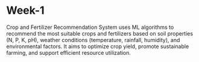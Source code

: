 # Week-1
Crop and Fertilizer Recommendation System uses ML algorithms to recommend the most suitable crops and fertilizers based on soil properties (N, P, K, pH), weather conditions (temperature, rainfall, humidity), and environmental factors. It aims to optimize crop yield, promote sustainable farming, and support efficient resource utilization.
